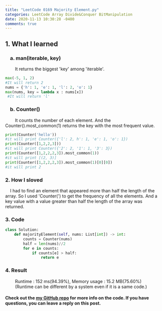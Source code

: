 ```yaml
---
title: "LeetCode 0169 Majority Element.py"
categories: LeetCode Array Divide&Conquer BitManipulation
date: 2020-11-13 10:30:28 -0400
comments: true
---
```


## 1. What I learned
### &nbsp;&nbsp;&nbsp;&nbsp;a. man(iterable, key)
&nbsp;&nbsp;&nbsp;&nbsp;&nbsp;&nbsp;&nbsp;&nbsp;It returns the biggest 'key' among 'iterable'.
```python
max(-5, 1, 2)
#It will return 2
nums = {'h': 1, 'e': 1, 'l': 2, 'o': 1}
max(nums, key = lambda x : nums[x])
 #It will return 'l'
```
### &nbsp;&nbsp;&nbsp;&nbsp;b. Counter()
&nbsp;&nbsp;&nbsp;&nbsp;&nbsp;&nbsp;&nbsp;&nbsp;It counts the number of each element. And the Counter().most_common(1) returns the key with the most frequent value.
```python
print(Counter('hello'))
#it will print Counter({'l': 2, h': 1, 'e': 1, 'o': 1})
print(Counter([1,2,2,3]))
#it will print Counter({'2': 2, '1': 1, '3': 3})
print(Counter([1,2,2,2,3]).most_common(1))
#it will print [(2, 3)]
print(Counter([1,2,2,2,3]).most_common(1)[0][0])
#it will print 2
```

### 2. How I sloved
&nbsp;&nbsp;&nbsp;&nbsp;I had to find an element that appeared more than half the length of the array. So I used 'Counter(') to get the frequency of all the elements. And a key value with a value greater than half the length of the array was returned.

### 3. Code
```python
class Solution:
    def majorityElement(self, nums: List[int]) -> int:
        counts = Counter(nums)
        half = len(nums)//2
        for e in counts:
            if counts[e] > half:
                return e
```

### 4. Result
&nbsp;&nbsp;&nbsp;&nbsp;&nbsp;&nbsp;&nbsp;&nbsp;Runtime : 152 ms(94.39%), Memory usage : 15.2 MB(75.60%)  
&nbsp;&nbsp;&nbsp;&nbsp;&nbsp;&nbsp;&nbsp;&nbsp;(Runtime can be different by a system even if it is a same code.)

#### Check out the [my GitHub repo][hyuk-gh] for more info on the code. If you have questions, you can leave a reply on this post.
[hyuk-gh]:   https://github.com/dlgur1994/StudyAlgorithms

